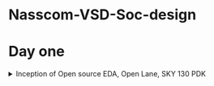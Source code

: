 # Nasscom-VSD-Soc-design

# Day one
<details>
 <summary> Inception of Open source EDA, Open Lane, SKY 130 PDK </summary>

</details>
